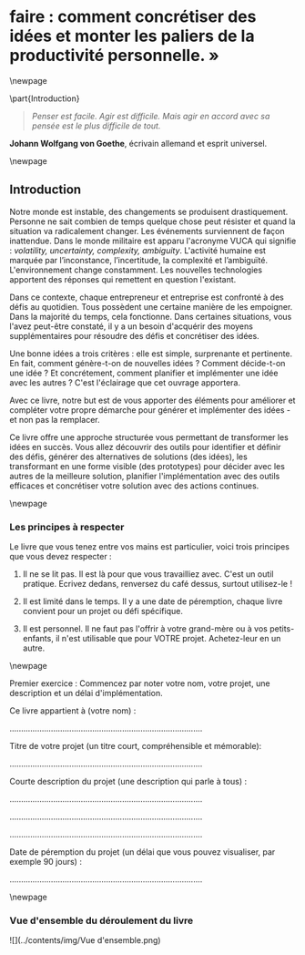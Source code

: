 


# faire : comment concrétiser des idées et monter les paliers de la productivité personnelle. » 





\newpage

\part{Introduction}











> *Penser est facile. Agir est difficile. Mais agir en accord avec sa pensée est le plus difficile de tout.*
   
 **Johann Wolfgang von Goethe**, écrivain allemand et esprit universel. 
 

\newpage


## Introduction 



Notre monde est instable, des changements se produisent drastiquement. Personne ne sait combien de temps quelque chose peut résister et quand la situation va radicalement changer. Les événements surviennent de façon inattendue. Dans le monde militaire est apparu l'acronyme VUCA qui signifie : *volatility, uncertainty, complexity, ambiguity*. L'activité humaine est marquée par l’inconstance, l’incertitude, la complexité et l’ambiguïté. L'environnement change constamment. Les nouvelles technologies apportent des réponses qui remettent en question l'existant. 

Dans ce contexte, chaque entrepreneur et entreprise est confronté à des défis au quotidien. Tous possèdent une certaine manière de les empoigner. Dans la majorité du temps, cela fonctionne. Dans certaines situations, vous l'avez peut-être constaté, il y a un besoin d'acquérir des moyens supplémentaires pour résoudre des défis et concrétiser des idées.

Une bonne idées a trois critères : elle est simple, surprenante et pertinente. En fait, comment génère-t-on de nouvelles idées ? Comment décide-t-on une idée ? Et concrétement, comment planifier et implémenter une idée avec les autres ? C'est l'éclairage que cet ouvrage apportera. 

Avec ce livre, notre but est de vous apporter des éléments pour améliorer et compléter votre propre démarche pour générer et implémenter des idées - et non pas la remplacer. 
 
Ce livre offre une approche structurée vous permettant de transformer les idées en succès. Vous allez découvrir des outils pour identifier et définir des défis, générer des alternatives de solutions (des idées), les transformant en une forme visible (des prototypes) pour décider avec les autres de la meilleure solution, planifier l'implémentation avec des outils efficaces et concrétiser votre solution avec des actions continues.







\newpage

### Les principes à respecter

Le livre que vous tenez entre vos mains est particulier, voici trois principes que vous devez respecter : 


1. Il ne se lit pas. Il est là pour que vous travailliez avec. C'est un outil pratique. Ecrivez dedans, renversez du café dessus, surtout utilisez-le ! 

2. Il est limité dans le temps. Il y a une date de péremption, chaque livre convient pour un projet ou défi spécifique.

3. Il est personnel. Il ne faut pas l'offrir à votre grand-mère ou à vos petits- enfants, il n'est utilisable que pour VOTRE projet. Achetez-leur en un autre. 




\newpage

Premier exercice : 
Commencez par noter votre nom, votre projet, une description et un délai d'implémentation.
 
Ce livre appartient à (votre nom) :


....................................................................................


Titre de votre projet (un titre court, compréhensible et mémorable):


....................................................................................

Courte description du projet (une description qui parle à tous) :


....................................................................................

....................................................................................

....................................................................................

Date de péremption du projet (un délai que vous pouvez visualiser, par exemple 90 jours) :

....................................................................................


\newpage

### Vue d'ensemble du déroulement du livre

![](../contents/img/Vue d'ensemble.png)
